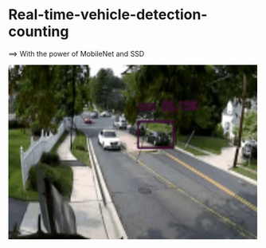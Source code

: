 # Real-time-vehicle-detection-counting

==> With the power of MobileNet and SSD

<img src="https://github.com/naziaperwaiz/Real-time-vehicle-counting/blob/main/output.gif" width="500" height="350" alt="Vehicle detection">

